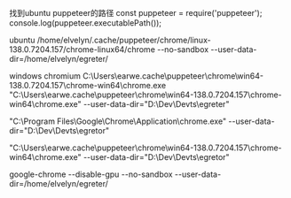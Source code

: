 找到ubuntu puppeteer的路径
const puppeteer = require('puppeteer');
console.log(puppeteer.executablePath());

ubuntu
/home/elvelyn/.cache/puppeteer/chrome/linux-138.0.7204.157/chrome-linux64/chrome --no-sandbox --user-data-dir=/home/elvelyn/egreter/

windows  chromium
C:\Users\earwe\.cache\puppeteer\chrome\win64-138.0.7204.157\chrome-win64\chrome.exe
"C:\Users\earwe\.cache\puppeteer\chrome\win64-138.0.7204.157\chrome-win64\chrome.exe"   --user-data-dir="D:\Dev\Devts\egreter"

"C:\Program Files\Google\Chrome\Application\chrome.exe"   --user-data-dir="D:\Dev\Devts\egretor"

"C:\Users\earwe\.cache\puppeteer\chrome\win64-138.0.7204.157\chrome-win64\chrome.exe"   --user-data-dir="D:\Dev\Devts\egretor"



google-chrome --disable-gpu --no-sandbox --user-data-dir=/home/elvelyn/egreter/
